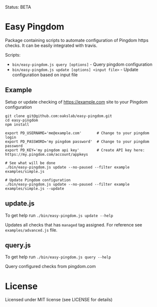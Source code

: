 Status: BETA

# Easy Pingdom
Package containing scripts to automate configuration of Pingdom https checks. It can be easily integrated with travis.

Scripts:
- `bin/easy-pingdom.js query [options]` - Query pingdom configuration
- `bin/easy-pingdom.js update [options] <input file>` - Update configuration based on input file

## Example
Setup or update checking of https://example.com site to your Pingdom configuration
```
git clone git@github.com:oakslab/easy-pingdom.git
cd easy-pingdom
npm install

export PD_USERNAME='me@example.com'       # Change to your pingdom login
export PD_PASSWORD='my pingdom password'  # Change to your pingdom password
export PD_KEY='my pingdom api key'        # Create API key here: https://my.pingdom.com/account/appkeys

# See what will be done
./bin/easy-pingdom.js update --no-paused --filter example examples/simple.js

# Update Pingdom configuration
./bin/easy-pingdom.js update --no-paused --filter example examples/simple.js --update
```

## update.js
To get help run `./bin/easy-pingdom.js update --help`

Updates all checks that has `managed` tag assigned. For reference see `examples/advanced.js` file.

## query.js
To get help run `./bin/easy-pingdom.js query --help`

Query configured checks from pingdom.com

# License
Licensed under MIT license (see LICENSE for details)
